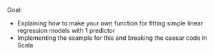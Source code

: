 Goal:
* Explaining how to make your own function for fitting simple linear regression models with 1 predictor
* Implementing the example for this and breaking the caesar code in Scala
